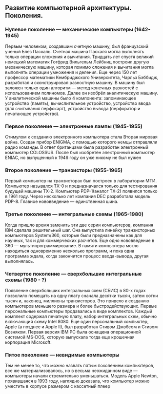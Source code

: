 ## Развитие компьютерной архитектуры. Поколения.

### Нулевое поколение — механические компьютеры (1642-1945) 
Первым человеком, создавшим счетную машину, был французский ученый Блез Паскаль. Счетная машина Паскаля могла выполнять только операции сложения и вычитания. Тридцать   лет   спустя   великий   немецкий  математик  Готфрид  Вильгельм   Лейбниц  построил  другую механическую машину, которая помимо сложения и вычитания могла выполнять операции умножения и деления. Еще через 150 лет профессор математики Кембриджского Университета,  Чарльз Бэббидж, разработал и сконструировал разностную машину. В машину был заложен только один алгоритм — метод конечных разностей с использованием   полиномов. Далее он изобрёл аналитическую машину. У аналитической   машины   было   4   компонента:   запоминающее   устройство   (память),   вычислительное устройство,   устройство   ввода   (для   считывания   перфокарт),   устройство   вывода   (перфоратор   и печатающее устройство).

### Первое поколение — электронные лампы (1945-1955)

Стимулом к созданию электронного компьютера стала Вторая мировая война. Создан прибор ENIGMA, с помощью которого немцы отправляли радио команды. В ответ британцами была разработан электронный компьютер  COLOSSUS. После был изобретён электронный компьютер ENIAC, но выпущенный к 1946 году он уже никому не был нужен

### Второе поколение — транзисторы (1955-1965)

Первый компьютер на транзисторах был построен в лаборатории МТИ. Компьютер назывался ТХ-0 и предназначался только для тестирования будущей машины ТХ-2. Компьютер PDP-1(аналог TX-2) появился только в 1961 году. Через несколько лет компания DEC разработала модель PDP-8. Главное нововведение — единственная шина.

### Третье поколение — интегральные схемы (1965-1980)

Когда пришло время заменить эти две серии компьютеров, компания IBM сделала решительный шаг. Она выпустила   линейку   транзисторных   компьютеров   System/360,   которые   были   предназначены   как   для научных, так и для коммерческих расчетов. Еще одно нововведение в 360 —  мультипрограммирование. В памяти компьютера могло находиться одновременно несколько программ, и пока одна программа ждала, когда закончится процесс ввода-вывода, другая выполнялась.

### Четвертое поколение — сверхбольшие интегральные схемы (1980 - ?)

Появление сверхбольших интегральных схем (СБИС) в 80-х годах позволило помещать на одну плату сначала десятки тысяч, затем сотни тысяч и, наконец, миллионы транзисторов. Это привело к созданию компьютеров меньшего   размера и более быстродействующих. Первые персональные компьютеры продавались в виде комплектов. Каждый комплект содержал печатную плату, набор интегральных схем, обычно включающий схему Intel 8080. Еще один персональный компьютер, Apple (а позднее и Apple II), был разработан Стивом Джобсом и   Стивом   Возняком. Первая версия IBM PC была оснащена операционной системой MS-DOS, которую выпускала тогда еще крошечная корпорация Microsoft.

### Пятое поколение — невидимые компьютеры

Тем не менее то, что можно назвать пятым поколением компьютеров, все же материализовалось, но в весьма неожиданном виде — компьютеры начали стремительно уменьшаться. Модель Apple Newton, появившаяся в 1993 году, наглядно доказала, что компьютер можно уместить в корпусе размером с кассетный   плеер
